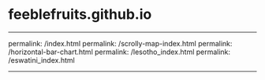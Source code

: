# feeblefruits.github.io
---
permalink: /index.html
permalink: /scrolly-map-index.html
permalink: /horizontal-bar-chart.html
permalink: /lesotho_index.html
permalink: /eswatini_index.html

---
